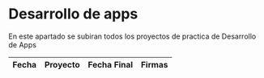 # Desarrollo de apps
En este apartado se subiran todos los proyectos de practica de Desarrollo de Apps 

|Fecha|Proyecto|Fecha Final|Firmas|
|-----|--------|-----------|------|